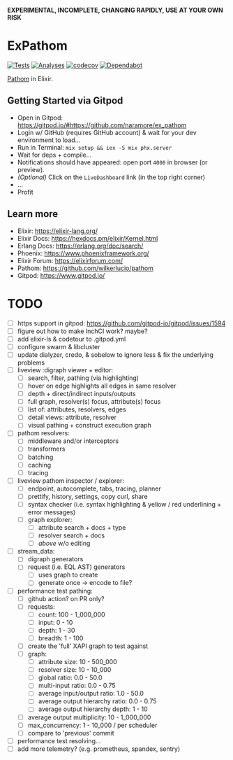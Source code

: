 **EXPERIMENTAL, INCOMPLETE, CHANGING RAPIDLY, USE AT YOUR OWN RISK**

# ExPathom

[![Tests](https://github.com/naramore/ex_pathom/workflows/test/badge.svg)](https://github.com/naramore/ex_pathom/actions)
[![Analyses](https://github.com/naramore/ex_pathom/workflows/check/badge.svg)](https://github.com/naramore/ex_pathom/actions)
[![codecov](https://codecov.io/gh/naramore/ex_pathom/branch/master/graph/badge.svg?token=)](https://codecov.io/gh/naramore/ex_pathom)
[![Dependabot](https://api.dependabot.com/badges/status?host=github&repo=naramore/ex_pathom)](https://dependabot.com)

[Pathom](https://github.com/wilkerlucio/pathom) in Elixir.

## Getting Started via Gitpod

  * Open in Gitpod: https://gitpod.io/#https://github.com/naramore/ex_pathom
  * Login w/ GitHub (requires GitHub account) & wait for your dev environment to load...
  * Run in Terminal: `mix setup && iex -S mix phx.server`
  * Wait for deps + compile...
  * Notifications should have appeared: open port `4000` in browser (or preview).
  * *(Optional)* Click on the `LiveDashboard` link (in the top right corner)
  * ...
  * Profit

## Learn more

  * Elixir: https://elixir-lang.org/
  * Elixir Docs: https://hexdocs.pm/elixir/Kernel.html
  * Erlang Docs: https://erlang.org/doc/search/
  * Phoenix: https://www.phoenixframework.org/
  * Elixir Forum: https://elixirforum.com/
  * Pathom: https://github.com/wilkerlucio/pathom
  * Gitpod: https://www.gitpod.io/
  
# TODO

- [ ] https support in gitpod: https://github.com/gitpod-io/gitpod/issues/1594
- [ ] figure out how to make InchCI work? maybe?
- [ ] add elixir-ls & codetour to .gitpod.yml
- [ ] configure swarm & libcluster
- [ ] update dialyzer, credo, & sobelow to ignore less & fix the underlying problems
- [ ] liveview :digraph viewer + editor:
  - [ ] search, filter, pathing (via highlighting)
  - [ ] hover on edge highlights all edges in same resolver
  - [ ] depth + direct/indirect inputs/outputs
  - [ ] full graph, resolver(s) focus, attribute(s) focus
  - [ ] list of: attributes, resolvers, edges
  - [ ] detail views: attribute, resolver
  - [ ] visual pathing + construct execution graph
- [ ] pathom resolvers:
  - [ ] middleware and/or interceptors
  - [ ] transformers
  - [ ] batching
  - [ ] caching
  - [ ] tracing
- [ ] liveview pathom inspector / explorer:
  - [ ] endpoint, autocomplete, tabs, tracing, planner
  - [ ] prettify, history, settings, copy curl, share
  - [ ] syntax checker (i.e. syntax highlighting & yellow / red underlining + error messages)
  - [ ] graph explorer:
    - [ ] attribute search + docs + type
    - [ ] resolver search + docs
    - [ ] *above* w/o editing
- [ ] stream_data:
  - [ ] digraph generators
  - [ ] request (i.e. EQL AST) generators
    - [ ] uses graph to create
    - [ ] generate once -> encode to file?
- [ ] performance test pathing:
  - [ ] github action? on PR only?
  - [ ] requests:
    - [ ] count: 100 - 1_000_000
    - [ ] input: 0 - 10
    - [ ] depth: 1 - 30
    - [ ] breadth: 1 - 100
  - [ ] create the 'full' XAPI graph to test against
  - [ ] graph:
    - [ ] attribute size: 10 - 500_000
    - [ ] resolver size: 10 - 10_000
    - [ ] global ratio: 0.0 - 50.0
    - [ ] multi-input ratio: 0.0 - 0.75
    - [ ] average input/output ratio: 1.0 - 50.0
    - [ ] average output hierarchy ratio: 0.0 - 0.75
    - [ ] average output hierarchy depth: 1 - 10
  - [ ] average output multiplicity: 10 - 1_000_000
  - [ ] max_concurrency: 1 - 10_000 / per scheduler
  - [ ] compare to 'previous' commit
- [ ] performance test resolving...
- [ ] add more telemetry? (e.g. prometheus, spandex, sentry)
